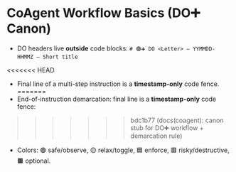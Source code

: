 # CoAgent Workflow Basics (DO➕ Canon)

- DO headers live **outside** code blocks:
  `# 🟢➕ DO <Letter> — YYMMDD-HHMMZ — Short title`

<<<<<<< HEAD
- Final line of a multi-step instruction is a **timestamp-only** code fence.
=======
- End-of-instruction demarcation: final line is a **timestamp-only** code fence:
>>>>>>> bdc1b77 (docs(coagent): canon stub for DO➕ workflow + demarcation rule)

- Colors: 🟢 safe/observe, 🟡 relax/toggle, 🟦 enforce, 🟥 risky/destructive, 🟫 optional.